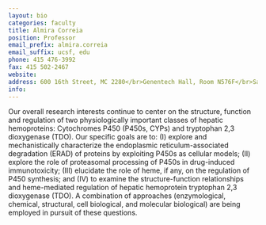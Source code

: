 ```yaml
---
layout: bio
categories: faculty
title: Almira Correia
position: Professor
email_prefix: almira.correia
email_suffix: ucsf, edu
phone: 415 476-3992
fax: 415 502-2467
website: 
address: 600 16th Street, MC 2280</br>Genentech Hall, Room N576F</br>San Francisco, CA 94158-2280</br>
info: 
---
```


Our overall research interests continue to center on the structure, function and regulation of two physiologically important classes of hepatic hemoproteins: Cytochromes P450 (P450s, CYPs) and tryptophan 2,3 dioxygenase (TDO). Our specific goals are to: (I) explore and mechanistically characterize the endoplasmic reticulum-associated degradation (ERAD) of proteins by exploiting P450s as cellular models; (II) explore the role of proteasomal processing of P450s in drug-induced immunotoxicity; (III) elucidate the role of heme, if any, on the regulation of P450 synthesis; and (IV) to examine the structure-function relationships and heme-mediated regulation of hepatic hemoprotein tryptophan 2,3 dioxygenase (TDO). A combination of approaches (enzymological, chemical, structural, cell biological, and molecular biological) are being employed in pursuit of these questions.